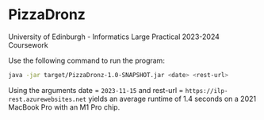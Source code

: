 # PizzaDronz

University of Edinburgh - Informatics Large Practical 2023-2024 Coursework

Use the following command to run the program:

```bash
java -jar target/PizzaDronz-1.0-SNAPSHOT.jar <date> <rest-url>
```

Using the arguments date = `2023-11-15` and rest-url = `https://ilp-rest.azurewebsites.net` yields an average
runtime of 1.4 seconds on a 2021 MacBook Pro with an M1 Pro chip.